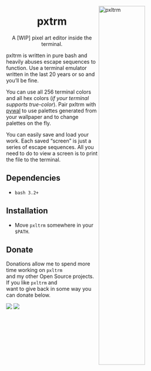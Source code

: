 <img src="https://i.imgur.com/xdeICNH.png" alt="pxltrm" align="right"
width="50%">

<h1 align="center">pxtrm</h1> <p align="center">A [WIP] pixel art editor
inside the terminal.</p>

pxltrm is written in pure bash and heavily abuses escape sequences to
function. Use a terminal emulator written in the last 20 years or so and
you’ll be fine.

You can use all 256 terminal colors and all hex colors (*if your terminal
supports true-color*). Pair pxltrm with
[pywal](https://github.com/dylanaraps/pywal) to use palettes generated
from your wallpaper and to change palettes on the fly.

You can easily save and load your work. Each saved “screen” is just a
series of escape sequences. All you need to do to view a screen is to
print the file to the terminal.

<!--Multiple “brushes” are also supported. They’re just characters so you
can draw with pretty much anything you like.-->


## Dependencies

- `bash 3.2+`


## Installation

- Move `pxltrm` somewhere in your `$PATH`.


## Donate

Donations allow me to spend more time working on `pxltrm`<br>and my other
Open Source projects. If you like `pxltrm` and<br>want to give back in some
way you can donate below.

<a href="https://www.paypal.com/cgi-bin/webscr?cmd=_s-xclick&hosted_button_id=V7QNJNKS3WYVS"><img src="https://img.shields.io/badge/donate-paypal-green.svg"></a> <a href="https://www.patreon.com/dyla"><img src="https://img.shields.io/badge/donate-patreon-yellow.svg"></a>


